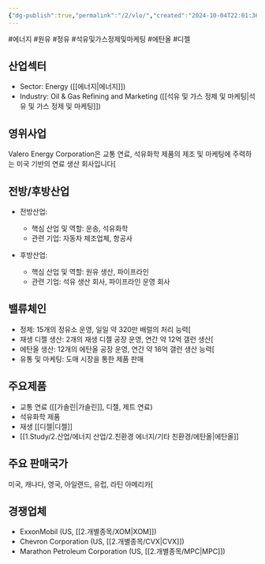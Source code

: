 ```yaml
---
{"dg-publish":true,"permalink":"/2/vlo/","created":"2024-10-04T22:01:36.223+09:00","updated":"2025-06-03T20:06:01.991+09:00"}
---
```


#에너지 #원유 #정유 #석유및가스정제및마케팅 #에탄올 #디젤 

## 산업섹터

- Sector: Energy ([[에너지\|에너지]])
- Industry: Oil & Gas Refining and Marketing ([[석유 및 가스 정제 및 마케팅\|석유 및 가스 정제 및 마케팅]])

## 영위사업

Valero Energy Corporation은 교통 연료, 석유화학 제품의 제조 및 마케팅에 주력하는 미국 기반의 연료 생산 회사입니다[

## 전방/후방산업

- 전방산업:
    
    - 핵심 산업 및 역할: 운송, 석유화학
    - 관련 기업: 자동차 제조업체, 항공사
      
- 후방산업:
    
    - 핵심 산업 및 역할: 원유 생산, 파이프라인
    - 관련 기업: 석유 생산 회사, 파이프라인 운영 회사
## 밸류체인

- 정제: 15개의 정유소 운영, 일일 약 320만 배럴의 처리 능력[
- 재생 디젤 생산: 2개의 재생 디젤 공장 운영, 연간 약 12억 갤런 생산[
- 에탄올 생산: 12개의 에탄올 공장 운영, 연간 약 16억 갤런 생산 능력[
- 유통 및 마케팅: 도매 시장을 통한 제품 판매

## 주요제품

- 교통 연료 ([[가솔린\|가솔린]], 디젤, 제트 연료)
- 석유화학 제품
- 재생 [[디젤\|디젤]]
- [[1.Study/2.산업/에너지 산업/2.친환경 에너지/기타 친환경/에탄올\|에탄올]]

## 주요 판매국가

미국, 캐나다, 영국, 아일랜드, 유럽, 라틴 아메리카[

## 경쟁업체

- ExxonMobil (US, [[2.개별종목/XOM\|XOM]])
- Chevron Corporation (US, [[2.개별종목/CVX\|CVX]])
- Marathon Petroleum Corporation (US, [[2.개별종목/MPC\|MPC]])